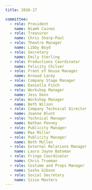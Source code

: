 ```yaml
---
title: 2016-17

committee:
  - role: President
    name: Niamh Caines
  - role: Treasurer
    name: Chris Sharp-Paul
  - role: Theatre Manager
    name: Libby Boyd
  - role: Secretary
    name: Emily Sterling
  - role: Productions Coordinator
    name: Felicity Chilver
  - role: Front of House Manager
    name: Arnaud Lacey
  - role: Company Stage Manager
    name: Daniella Finch
  - role: Workshop Manager
    name: Jess Donn
  - role: Workshop Manager
    name: Beth Wilson
  - role: Company Technical Director
    name: Joanne Blunt
  - role: Technical Manager
    name: Nathan Penney
  - role: Publicity Manager
    name: Max Miller
  - role: Publicity Manager
    name: Beth Mullen
  - role: External Relations Manager
    name: Laura Jayne Bateman
  - role: Fringe Coordinator
    name: Chris Trueman
  - role: Costume and Props Manager
    name: Sasha Gibson
  - role: Social Secretary
    name: Izzie Masters
---
```

